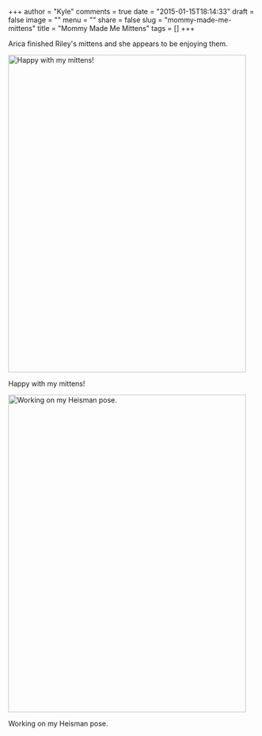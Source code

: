 +++
author = "Kyle"
comments = true
date = "2015-01-15T18:14:33"
draft = false
image = ""
menu = ""
share = false
slug = "mommy-made-me-mittens"
title = "Mommy Made Me Mittens"
tags = []
+++

Arica finished Riley's mittens and she appears to be enjoying them.
<!--more-->
<a href="http://kylethornton.smugmug.com/Family/Riley-Marie/2015e01A13-to-2015X01M31/i-KkPxSbd/A" target="_blank">
	<img src="http://kylethornton.smugmug.com/Family/Riley-Marie/2015e01A13-to-2015X01M31/i-KkPxSbd/0/2400x3200/IMG_1765-2400x3200.jpg" alt="Happy with my mittens!" width="480" height="640" />
</a>
<p class="caption">Happy with my mittens!</p>

<a href="http://kylethornton.smugmug.com/Family/Riley-Marie/2015e01A13-to-2015X01M31/i-TVvc9Jc/A" target="_blank">
	<img src="http://kylethornton.smugmug.com/Family/Riley-Marie/2015e01A13-to-2015X01M31/i-TVvc9Jc/0/2400x3200/IMG_1766-2400x3200.jpg" alt="Working on my Heisman pose." width="480" height="640" />
</a>
<p class="caption">Working on my Heisman pose.</p>